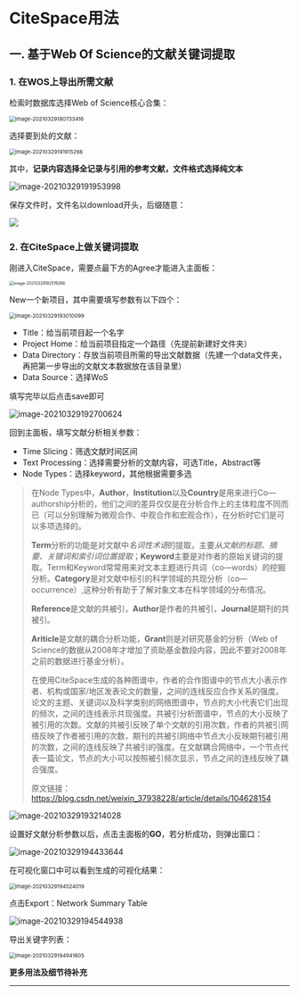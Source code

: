 # CiteSpace用法

## 一. 基于Web Of Science的文献关键词提取

### 1. 在WOS上导出所需文献

检索时数据库选择Web of Science核心合集：

<img src="https://raw.githubusercontent.com/PPjmchen/Notes-Imgs/main/image-20210329180733416.png" alt="image-20210329180733416" style="zoom: 67%;" />

选择要到处的文献：

<img src="https://raw.githubusercontent.com/PPjmchen/Notes-Imgs/main/image-20210329191915266.png" alt="image-20210329191915266" style="zoom: 67%;" />

其中，**记录内容选择全记录与引用的参考文献，文件格式选择纯文本**

![image-20210329191953998](https://raw.githubusercontent.com/PPjmchen/Notes-Imgs/main/image-20210329191953998.png)

保存文件时，文件名以download开头，后缀随意：

![](https://raw.githubusercontent.com/PPjmchen/Notes-Imgs/main/image-20210329192123936.png)

### 2. 在CiteSpace上做关键词提取

刚进入CiteSpace，需要点最下方的Agree才能进入主面板：

<img src="https://raw.githubusercontent.com/PPjmchen/Notes-Imgs/main/image-20210329192519266.png" alt="image-20210329192519266" style="zoom:50%;" />

New一个新项目，其中需要填写参数有以下四个：

<img src="https://raw.githubusercontent.com/PPjmchen/Notes-Imgs/main/image-20210329193010099.png" alt="image-20210329193010099" style="zoom:67%;" />

- Title：给当前项目起一个名字
- Project Home：给当前项目指定一个路径（先提前新建好文件夹）
- Data Directory：存放当前项目所需的导出文献数据（先建一个data文件夹，再把第一步导出的文献文本数据放在该目录里）
- Data Source：选择WoS

填写完毕以后点击save即可

![image-20210329192700624](https://raw.githubusercontent.com/PPjmchen/Notes-Imgs/main/image-20210329192700624.png)

回到主面板，填写文献分析相关参数：

- Time Slicing：筛选文献时间区间
- Text Processing：选择需要分析的文献内容，可选Title，Abstract等
- Node Types：选择keyword，其他根据需要多选

> 在Node Types中，**Author**，**Institution**以及**Country**是用来进行Co—authorship分析的，他们之间的差异仅仅是在分析合作上的主体粒度不同而已（可以分别理解为微观合作、中观合作和宏观合作），在分析时它们是可以多项选择的。
>
> **Term**分析的功能是对文献中*名词性术语*的提取，主要*从文献的标题、摘要、关键词和索引词位置提取*；**Keyword**主要是对作者的原始关键词的提取。Term和Keyword常常用来对文本主题进行共词（co—words）的挖掘分析。**Category**是对文献中标引的科学领域的共现分析（co—occurrence）,这种分析有助于了解对象文本在科学领域的分布情况。
>
> **Reference**是文献的共被引，**Author**是作者的共被引，**Journal**是期刊的共被引。
>
> **Ariticle**是文献的耦合分析功能，**Grant**则是对研究基金的分析（Web of Science的数据从2008年才增加了资助基金数段内容，因此不要对2008年之前的数据进行基金分析）。
>
> 在使用CiteSpace生成的各种图谱中，作者的合作图谱中的节点大小表示作者、机构或国家/地区发表论文的数量，之间的连线反应合作关系的强度。论文的主题、关键词以及科学类别的网络图谱中，节点的大小代表它们出现的频次，之间的连线表示共现强度。共被引分析图谱中，节点的大小反映了被引用的次数。文献的共被引反映了单个文献的引用次数，作者的共被引网络反映了作者被引用的次数，期刊的共被引网络中节点大小反映期刊被引用的次数，之间的连线反映了共被引的强度。在文献耦合网络中，一个节点代表一篇论文，节点的大小可以按照被引频次显示，节点之间的连线反映了耦合强度。
>
> 原文链接：https://blog.csdn.net/weixin_37938228/article/details/104628154

![image-20210329193214028](https://raw.githubusercontent.com/PPjmchen/Notes-Imgs/main/image-20210329193214028.png)

设置好文献分析参数以后，点击主面板的**GO**，若分析成功，则弹出窗口：

![image-20210329194433644](https://raw.githubusercontent.com/PPjmchen/Notes-Imgs/main/image-20210329194433644.png)

在可视化窗口中可以看到生成的可视化结果：

<img src="https://raw.githubusercontent.com/PPjmchen/Notes-Imgs/main/image-20210329194524019.png" alt="image-20210329194524019" style="zoom:67%;" />

点击Export：Network Summary Table

![image-20210329194544938](https://raw.githubusercontent.com/PPjmchen/Notes-Imgs/main/image-20210329194544938.png)

导出关键字列表：

<img src="https://raw.githubusercontent.com/PPjmchen/Notes-Imgs/main/image-20210329194941605.png" alt="image-20210329194941605" style="zoom:67%;" />

**更多用法及细节待补充**

****

